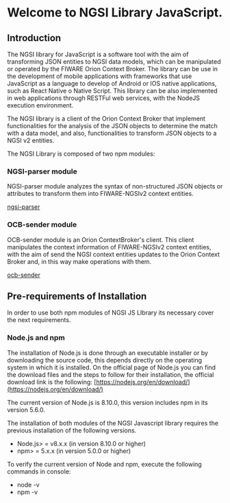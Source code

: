 # Welcome to NGSI Library JavaScript.

## Introduction
The NGSI library for JavaScript is a software tool with the aim of transforming JSON entities to NGSI data models, which can be manipulated or operated by the FIWARE Orion Context Broker. The library can be use in the development of mobile applications with frameworks that use JavaScript as a language to develop of Android or IOS native applications, such as React Native o Native Script. This library can be also implemented in web applications through RESTFul web services, with the NodeJS execution environment.

The NGSI library is a client of the Orion Context Broker that implement functionalities for the analysis of the JSON objects to determine the match with a data model, and also, functionalities to transform JSON objects to a NGSI v2 entities.

The NGSI Library is composed of two npm modules:

### NGSI-parser module

NGSI-parser module analyzes the syntax of non-structured JSON objects or attributes to transform them into FIWARE-NGSIv2 context entities.

[ngsi-parser](https://github.com/cenidetiot/ngsi-parser)

### OCB-sender module

OCB-sender module is an Orion ContextBroker's client. This client manipulates the context information of FIWARE-NGSIv2 context entities, with the aim of send the NGSI context entities updates to the Orion Context Broker and, in this way make operations with them.

[ocb-sender](https://github.com/cenidetiot/ocb-sender)

## Pre-requirements of Installation 

In order to use both npm modules of NGSI JS LIbrary its necessary cover the next requirements.

### Node.js and npm

The installation of Node.js is done through an executable installer or by downloading the source code, this depends directly on the operating system in which it is installed. On the official page of Node.js you can find the download files and the steps to follow for their installation, the official download link is the following:
[https://nodejs.org/en/download/](https://nodejs.org/en/download/)

The current version of Node.js is 8.10.0, this version includes npm in its version 5.6.0.

The installation of both modules of the NGSI Javascript library requires the previous installation of the following versions.

- Node.js> = v8.x.x (in version 8.10.0 or higher)
- npm> = 5.x.x (in version 5.0.0 or higher)

To verify the current version of Node and npm, execute the following commands in console:

- node -v
- npm -v
